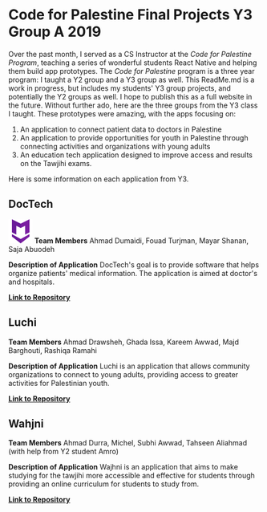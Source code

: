 # Code for Palestine Final Projects Y3 Group A 2019

Over the past month, I served as a CS Instructor at the *Code for Palestine Program*, teaching a series of wonderful students React Native and helping them build app prototypes. The *Code for Palestine* program is a three year program: I taught a Y2 group and a Y3 group as well. This ReadMe.md is a work in progress, but includes my students' Y3 group projects, and potentially the Y2 groups as well. I hope to publish this as a full website in the future. Without further ado, here are the three groups from the Y3 class I taught. These prototypes were amazing, with the apps focusing on:
1. An application to connect patient data to doctors in Palestine
2. An application to provide opportunities for youth in Palestine through connecting activities and organizations with young adults
3. An education tech application designed to improve access and results on the Tawjihi exams.

Here is some information on each application from Y3.

## DocTech
![alt text](https://github.com/adam-p/markdown-here/raw/master/src/common/images/icon48.png "Logo Title Text 1")
**Team Members**
Ahmad Dumaidi, Fouad Turjman, Mayar Shanan, Saja Abuodeh

**Description of Application**
DocTech's goal is to provide software that helps organize patients' medical information. The application is aimed at doctor's and hospitals.

[**Link to Repository**](https://github.com/ah3311and55/doctech)

## Luchi
**Team Members**
Ahmad Drawsheh, Ghada Issa, Kareem Awwad, Majd Barghouti, Rashiqa Ramahi

**Description of Application**
Luchi is an application that allows community organizations to connect to young adults, providing access to greater activities for Palestinian youth.

[**Link to Repository**](https://github.com/majdbar321/luchi-app-2019)

## Wahjni
**Team Members**
Ahmad Durra, Michel, Subhi Awwad, Tahseen Aliahmad (with help from Y2 student Amro)

**Description of Application**
Wajhni is an application that aims to make studying for the tawjihi more accessible and effective for students through providing an online curriculum for students to study from.

[**Link to Repository**](https://github.com/MisterMassad/Wajhni)

